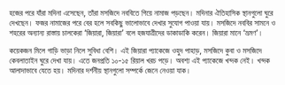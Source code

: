 হজের পরে যাঁরা মদিনা এসেছেন, তাঁরা মসজিদে নববিতে গিয়ে নামাজ পড়ছেন। মদিনার ঐতিহাসিক স্থানগুলো ঘুরে দেখছেন। ফজর নামাজের পরে বের হলে সবকিছু ভালোভাবে দেখার সুযোগ পাওয়া যায়। মসজিদে নববির সামনে ও শহরের অন্যান্য রাস্তায় চালকেরা ‘জিয়ারা, জিয়ারা’ বলে হজযাত্রীদের ডাকাডাকি করেন। জিয়ারা মানে ‘ভ্রমণ’।

কয়েকজন মিলে গাড়ি ভাড়া নিলে সুবিধা বেশি। এই জিয়ারা প্যাকেজে ওহুদ পাহাড়, মসজিদে কুবা ও মসজিদে কেবলাতাইন ঘুরে দেখা যায়। এতে জনপ্রতি ১০-১৫ রিয়াল খরচ পড়ে। অবশ্য এই প্যাকেজে খন্দক নেই। খন্দক আলাদাভাবে যেতে হয়। মদিনার দর্শনীয় স্থানগুলো সম্পর্কে জেনে নেওয়া যাক।
